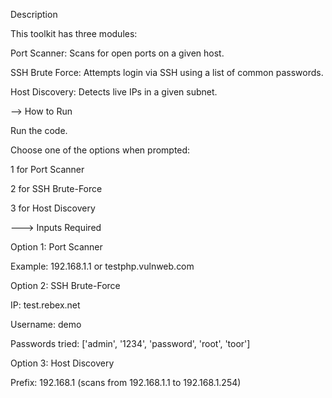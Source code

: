 Description

This toolkit has three modules:

Port Scanner: Scans for open ports on a given host.

SSH Brute Force: Attempts login via SSH using a list of common passwords.

Host Discovery: Detects live IPs in a given subnet.

--> How to Run

Run the code.

Choose one of the options when prompted:

1 for Port Scanner

2 for SSH Brute-Force

3 for Host Discovery

---> Inputs Required

Option 1: Port Scanner

Example: 192.168.1.1 or testphp.vulnweb.com

Option 2: SSH Brute-Force

IP: test.rebex.net

Username: demo

Passwords tried: ['admin', '1234', 'password', 'root', 'toor']

Option 3: Host Discovery

Prefix: 192.168.1 (scans from 192.168.1.1 to 192.168.1.254)
